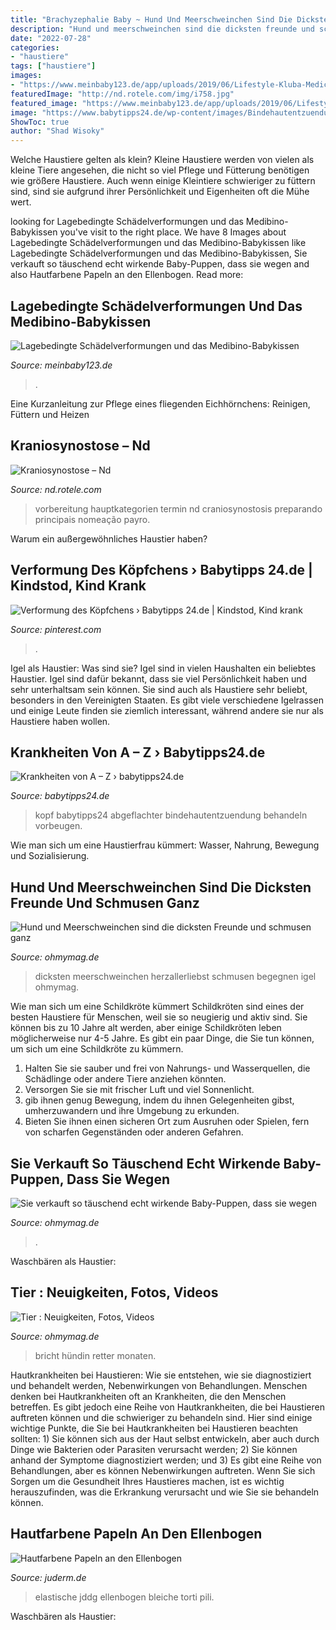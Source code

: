 ```yaml
---
title: "Brachyzephalie Baby ~ Hund Und Meerschweinchen Sind Die Dicksten Freunde Und Schmusen Ganz"
description: "Hund und meerschweinchen sind die dicksten freunde und schmusen ganz"
date: "2022-07-28"
categories:
- "haustiere"
tags: ["haustiere"]
images:
- "https://www.meinbaby123.de/app/uploads/2019/06/Lifestyle-Kluba-Medical-Medibino-Baby-14-min-1024x683.jpg"
featuredImage: "http://nd.rotele.com/img/i758.jpg"
featured_image: "https://www.meinbaby123.de/app/uploads/2019/06/Lifestyle-Kluba-Medical-Medibino-Baby-14-min-1024x683.jpg"
image: "https://www.babytipps24.de/wp-content/images/Bindehautentzuendung_baby-561x321.jpg"
ShowToc: true
author: "Shad Wisoky"
---
```



Welche Haustiere gelten als klein?
Kleine Haustiere werden von vielen als kleine Tiere angesehen, die nicht so viel Pflege und Fütterung benötigen wie größere Haustiere. Auch wenn einige Kleintiere schwieriger zu füttern sind, sind sie aufgrund ihrer Persönlichkeit und Eigenheiten oft die Mühe wert.

	

		
looking for Lagebedingte Schädelverformungen und das Medibino-Babykissen you've visit to the right place. We have 8 Images about Lagebedingte Schädelverformungen und das Medibino-Babykissen like Lagebedingte Schädelverformungen und das Medibino-Babykissen, Sie verkauft so täuschend echt wirkende Baby-Puppen, dass sie wegen and also Hautfarbene Papeln an den Ellenbogen. Read more:
		
    
## Lagebedingte Schädelverformungen Und Das Medibino-Babykissen

<img loading=lazy src="https://www.meinbaby123.de/app/uploads/2019/06/Lifestyle-Kluba-Medical-Medibino-Baby-14-min-1024x683.jpg" onerror="this.onerror=null;this.src='https://tse3.mm.bing.net/th?id=OIP.epzFWBOPn_e7BMUaYw1fcQHaE8&amp;pid=15.1';" alt="Lagebedingte Schädelverformungen und das Medibino-Babykissen">

_Source: meinbaby123.de_

>. 

	

Eine Kurzanleitung zur Pflege eines fliegenden Eichhörnchens: Reinigen, Füttern und Heizen

    
## Kraniosynostose – Nd

<img loading=lazy src="http://nd.rotele.com/img/i758.jpg" onerror="this.onerror=null;this.src='https://tse4.mm.bing.net/th?id=OIP.6fPu5thYs3mOhKqw9JLjMwHaCC&amp;pid=15.1';" alt="Kraniosynostose – Nd">

_Source: nd.rotele.com_

>vorbereitung hauptkategorien termin nd craniosynostosis preparando principais nomeação payro. 

	

Warum ein außergewöhnliches Haustier haben?

    
## Verformung Des Köpfchens › Babytipps 24.de | Kindstod, Kind Krank

<img loading=lazy src="https://i.pinimg.com/originals/85/95/48/8595484bd4654a1298b61e1922e5f9da.jpg" onerror="this.onerror=null;this.src='https://tse3.mm.bing.net/th?id=OIP.enemr7UL4PQmdkvh3TXHTQAAAA&amp;pid=15.1';" alt="Verformung des Köpfchens › Babytipps 24.de | Kindstod, Kind krank">

_Source: pinterest.com_

>. 

	

Igel als Haustier: Was sind sie?
Igel sind in vielen Haushalten ein beliebtes Haustier. Igel sind dafür bekannt, dass sie viel Persönlichkeit haben und sehr unterhaltsam sein können. Sie sind auch als Haustiere sehr beliebt, besonders in den Vereinigten Staaten. Es gibt viele verschiedene Igelrassen und einige Leute finden sie ziemlich interessant, während andere sie nur als Haustiere haben wollen.

    
## Krankheiten Von A – Z › Babytipps24.de

<img loading=lazy src="https://www.babytipps24.de/wp-content/images/Bindehautentzuendung_baby-561x321.jpg" onerror="this.onerror=null;this.src='https://tse4.mm.bing.net/th?id=OIP.SedLcrx6J6iwCw3ZeHggmwHaEP&amp;pid=15.1';" alt="Krankheiten von A – Z › babytipps24.de">

_Source: babytipps24.de_

>kopf babytipps24 abgeflachter bindehautentzuendung behandeln vorbeugen. 

	

Wie man sich um eine Haustierfrau kümmert: Wasser, Nahrung, Bewegung und Sozialisierung.

    
## Hund Und Meerschweinchen Sind Die Dicksten Freunde Und Schmusen Ganz

<img loading=lazy src="http://img.ohmymag.de/article/tier/hund-und-meerschwein_638d938e9f70c8a5402818586509a9cb02ddfad8.jpg" onerror="this.onerror=null;this.src='https://tse4.mm.bing.net/th?id=OIP.JTlD_5iYMF2O8YSFIQXjQwHaEK&amp;pid=15.1';" alt="Hund und Meerschweinchen sind die dicksten Freunde und schmusen ganz">

_Source: ohmymag.de_

>dicksten meerschweinchen herzallerliebst schmusen begegnen igel ohmymag. 

	

Wie man sich um eine Schildkröte kümmert
Schildkröten sind eines der besten Haustiere für Menschen, weil sie so neugierig und aktiv sind. Sie können bis zu 10 Jahre alt werden, aber einige Schildkröten leben möglicherweise nur 4-5 Jahre. Es gibt ein paar Dinge, die Sie tun können, um sich um eine Schildkröte zu kümmern.
1) Halten Sie sie sauber und frei von Nahrungs- und Wasserquellen, die Schädlinge oder andere Tiere anziehen könnten.
2) Versorgen Sie sie mit frischer Luft und viel Sonnenlicht.
3) gib ihnen genug Bewegung, indem du ihnen Gelegenheiten gibst, umherzuwandern und ihre Umgebung zu erkunden.
4) Bieten Sie ihnen einen sicheren Ort zum Ausruhen oder Spielen, fern von scharfen Gegenständen oder anderen Gefahren.

    
## Sie Verkauft So Täuschend Echt Wirkende Baby-Puppen, Dass Sie Wegen

<img loading=lazy src="http://img.ohmymag.de/article/480/echt/ihre-baby-puppen-sehen-so-echt-aus-dass-sie-sogar-besuch-von-der-polizei-bekam_2ab032f820cf7f77c9c9cb23ce5330452ee21fb3.jpg" onerror="this.onerror=null;this.src='https://tse4.mm.bing.net/th?id=OIP.prACAt8nGlyq1zDTt377rgHaEK&amp;pid=15.1';" alt="Sie verkauft so täuschend echt wirkende Baby-Puppen, dass sie wegen">

_Source: ohmymag.de_

>. 

	

Waschbären als Haustier:

    
## Tier : Neuigkeiten, Fotos, Videos

<img loading=lazy src="http://img.ohmymag.de/article/480/rettung/hund_1cc51c4c7d1fe89055785b817e41d93e8c70beee.jpg" onerror="this.onerror=null;this.src='https://tse1.mm.bing.net/th?id=OIP.BBe6P5EYTSZVrn9ARB-duAHaD2&amp;pid=15.1';" alt="Tier : Neuigkeiten, Fotos, Videos">

_Source: ohmymag.de_

>bricht hündin retter monaten. 

	

Hautkrankheiten bei Haustieren: Wie sie entstehen, wie sie diagnostiziert und behandelt werden, Nebenwirkungen von Behandlungen.
Menschen denken bei Hautkrankheiten oft an Krankheiten, die den Menschen betreffen. Es gibt jedoch eine Reihe von Hautkrankheiten, die bei Haustieren auftreten können und die schwieriger zu behandeln sind. Hier sind einige wichtige Punkte, die Sie bei Hautkrankheiten bei Haustieren beachten sollten: 1) Sie können sich aus der Haut selbst entwickeln, aber auch durch Dinge wie Bakterien oder Parasiten verursacht werden; 2) Sie können anhand der Symptome diagnostiziert werden; und 3) Es gibt eine Reihe von Behandlungen, aber es können Nebenwirkungen auftreten. Wenn Sie sich Sorgen um die Gesundheit Ihres Haustieres machen, ist es wichtig herauszufinden, was die Erkrankung verursacht und wie Sie sie behandeln können.

    
## Hautfarbene Papeln An Den Ellenbogen

<img loading=lazy src="https://www.juderm.de/fileadmin/_processed_/b/c/csm_Gironi_et_al-Diagnose_March_2018_Abb1_0650a471b3.jpg" onerror="this.onerror=null;this.src='https://tse2.mm.bing.net/th?id=OIP.No_h1Coq0TJwR0dlGIUMxgAAAA&amp;pid=15.1';" alt="Hautfarbene Papeln an den Ellenbogen">

_Source: juderm.de_

>elastische jddg ellenbogen bleiche torti pili. 

	

Waschbären als Haustier:

